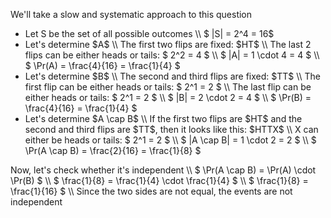 We'll take a slow and systematic approach to this question
<ul>
<li> Let S be the set of all possible outcomes \\
$ |S| = 2^4 = 16$
	<li> Let's determine $A$ \\
The first two flips are fixed: $HT$ \\
The last 2 flips can be either heads or tails: $ 2^2 = 4 $ \\
$ |A| = 1 \cdot 4 = 4 $ \\
$ \Pr(A) = \frac{4}{16} = \frac{1}{4} $
	<li> Let's determine $B$ \\
The second and third flips are fixed: $TT$ \\
The first flip can be either heads or tails: $ 2^1 = 2 $ \\
The last flip can be either heads or tails: $ 2^1 = 2 $ \\
$ |B| = 2 \cdot 2 = 4 $ \\
$ \Pr(B) = \frac{4}{16} = \frac{1}{4} $
	<li> Let's determine $A \cap B$ \\
If the first two flips are $HT$ and the second and third flips are $TT$, then it looks like this: $HTTX$ \\
X can either be heads or tails: $ 2^1 = 2 $ \\
$ |A \cap B| = 1 \cdot 2 = 2 $ \\
$ \Pr(A \cap B) = \frac{2}{16} = \frac{1}{8} $
</ul>
Now, let's check whether it's independent \\
$ \Pr(A \cap B) = \Pr(A) \cdot \Pr(B) $ \\
$ \frac{1}{8} = \frac{1}{4} \cdot \frac{1}{4} $ \\
$ \frac{1}{8} = \frac{1}{16} $ \\
Since the two sides are not equal, the events are not independent
